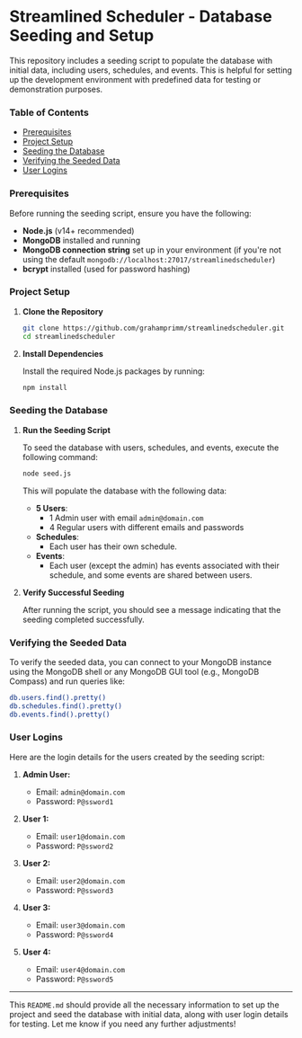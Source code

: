 
# Streamlined Scheduler - Database Seeding and Setup

This repository includes a seeding script to populate the database with initial data, including users, schedules, and events. This is helpful for setting up the development environment with predefined data for testing or demonstration purposes.

### Table of Contents

- [Prerequisites](#prerequisites)
- [Project Setup](#project-setup)
- [Seeding the Database](#seeding-the-database)
- [Verifying the Seeded Data](#verifying-the-seeded-data)
- [User Logins](#user-logins)

### Prerequisites

Before running the seeding script, ensure you have the following:

- **Node.js** (v14+ recommended)
- **MongoDB** installed and running
- **MongoDB connection string** set up in your environment (if you're not using the default `mongodb://localhost:27017/streamlinedscheduler`)
- **bcrypt** installed (used for password hashing)

### Project Setup

1. **Clone the Repository**

   ```bash
   git clone https://github.com/grahamprimm/streamlinedscheduler.git
   cd streamlinedscheduler
   ```
2. **Install Dependencies**

   Install the required Node.js packages by running:

   ```bash
   npm install
   ```

### Seeding the Database

1. **Run the Seeding Script**

   To seed the database with users, schedules, and events, execute the following command:

   ```bash
   node seed.js
   ```

   This will populate the database with the following data:

   - **5 Users**:
     - 1 Admin user with email `admin@domain.com`
     - 4 Regular users with different emails and passwords
   - **Schedules**:
     - Each user has their own schedule.
   - **Events**:
     - Each user (except the admin) has events associated with their schedule, and some events are shared between users.
2. **Verify Successful Seeding**

   After running the script, you should see a message indicating that the seeding completed successfully.

### Verifying the Seeded Data

To verify the seeded data, you can connect to your MongoDB instance using the MongoDB shell or any MongoDB GUI tool (e.g., MongoDB Compass) and run queries like:

```bash
db.users.find().pretty()
db.schedules.find().pretty()
db.events.find().pretty()
```

### User Logins

Here are the login details for the users created by the seeding script:

1. **Admin User:**

   - Email: `admin@domain.com`
   - Password: `P@ssword1`
2. **User 1:**

   - Email: `user1@domain.com`
   - Password: `P@ssword2`
3. **User 2:**

   - Email: `user2@domain.com`
   - Password: `P@ssword3`
4. **User 3:**

   - Email: `user3@domain.com`
   - Password: `P@ssword4`
5. **User 4:**

   - Email: `user4@domain.com`
   - Password: `P@ssword5`

---

This `README.md` should provide all the necessary information to set up the project and seed the database with initial data, along with user login details for testing. Let me know if you need any further adjustments!
